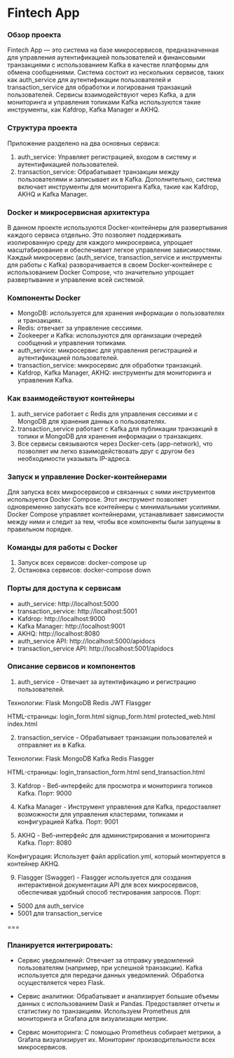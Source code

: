 # Fintech App
### Обзор проекта
Fintech App — это система на базе микросервисов, предназначенная для управления аутентификацией пользователей и финансовыми транзакциями с использованием Kafka в качестве платформы для обмена сообщениями. Система состоит из нескольких сервисов, таких как auth_service для аутентификации пользователей и transaction_service для обработки и логирования транзакций пользователей. Сервисы взаимодействуют через Kafka, а для мониторинга и управления топиками Kafka используются такие инструменты, как Kafdrop, Kafka Manager и AKHQ.

### Структура проекта
Приложение разделено на два основных сервиса:
1. auth_service: Управляет регистрацией, входом в систему и аутентификацией пользователей.
2. transaction_service: Обрабатывает транзакции между пользователями и записывает их в Kafka.
Дополнительно, система включает инструменты для мониторинга Kafka, такие как Kafdrop, AKHQ и Kafka Manager.

### Docker и микросервисная архитектура
В данном проекте используются Docker-контейнеры для развертывания каждого сервиса отдельно. Это позволяет поддерживать изолированную среду для каждого микросервиса, упрощает масштабирование и обеспечивает легкое управление зависимостями. Каждый микросервис (auth_service, transaction_service и инструменты для работы с Kafka) разворачивается в своем Docker-контейнере с использованием Docker Compose, что значительно упрощает развертывание и управление всей системой.

### Компоненты Docker
- MongoDB: используется для хранения информации о пользователях и транзакциях.
- Redis: отвечает за управление сессиями.
- Zookeeper и Kafka: используются для организации очередей сообщений и управления топиками.
- auth_service: микросервис для управления регистрацией и аутентификацией пользователей.
- transaction_service: микросервис для обработки транзакций.
- Kafdrop, Kafka Manager, AKHQ: инструменты для мониторинга и управления Kafka.
  
### Как взаимодействуют контейнеры
1. auth_service работает с Redis для управления сессиями и с MongoDB для хранения данных о пользователях.
2. transaction_service работает с Kafka для публикации транзакций в топики и MongoDB для хранения информации о транзакциях.
3. Все сервисы связываются через Docker-сеть (app-network), что позволяет им легко взаимодействовать друг с другом без необходимости указывать IP-адреса.

### Запуск и управление Docker-контейнерами
Для запуска всех микросервисов и связанных с ними инструментов используется Docker Compose. Этот инструмент позволяет одновременно запускать все контейнеры с минимальными усилиями. Docker Compose управляет контейнерами, устанавливает зависимости между ними и следит за тем, чтобы все компоненты были запущены в правильном порядке.

### Команды для работы с Docker
1. Запуск всех сервисов:
docker-compose up
2. Остановка сервисов:
docker-compose down

### Порты для доступа к сервисам
- auth_service:
  http://localhost:5000
- transaction_service:
  http://localhost:5001
- Kafdrop:
  http://localhost:9000
- Kafka Manager:
  http://localhost:9001
- AKHQ:
  http://localhost:8080
- auth_service API:
  http://localhost:5000/apidocs
- transaction_service API:
  http://localhost:5001/apidocs
  
### Описание сервисов и компонентов
1. auth_service - Отвечает за аутентификацию и регистрацию пользователей.

Технологии:
Flask
MongoDB
Redis
JWT
Flasgger

HTML-страницы: 
login_form.html
signup_form.html
protected_web.html
index.html

2. transaction_service - Обрабатывает транзакции пользователей и отправляет их в Kafka.

Технологии: 
Flask
MongoDB
Kafka
Redis
Flasgger

HTML-страницы: 
login_transaction_form.html
send_transaction.html


3. Kafdrop - Веб-интерфейс для просмотра и мониторинга топиков Kafka.
Порт: 9000

5. Kafka Manager - Инструмент управления для Kafka, предоставляет возможности для управления кластерами, топиками и конфигурацией Kafka.
Порт: 9001

7. AKHQ - Веб-интерфейс для администрирования и мониторинга Kafka.
Порт: 8080

Конфигурация: Использует файл application.yml, который монтируется в контейнер AKHQ.

9. Flasgger (Swagger) - Flasgger используется для создания интерактивной документации API для всех микросервисов, обеспечивая удобный способ тестирования запросов.
Порт:
- 5000 для auth_service
- 5001 для transaction_service


===

### Планируется интегрировать:
- Сервис уведомлений:
        Отвечает за отправку уведомлений пользователям (например, при успешной транзакции).
        Kafka используется для передачи данных уведомлений.
        Обработка осуществляется через Flask.

- Сервис аналитики:
        Обрабатывает и анализирует большие объемы данных с использованием Dask и Pandas.
        Предоставляет отчеты и статистику по транзакциям.
        Используем Prometheus для мониторинга и Grafana для визуализации метрик.

- Сервис мониторинга:
        С помощью Prometheus собирает метрики, а Grafana визуализирует их.
        Мониторинг производительности всех микросервисов.

